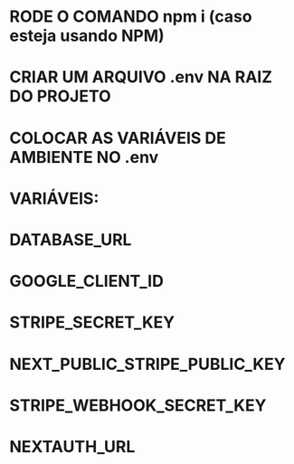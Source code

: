 # RODE O COMANDO npm i (caso esteja usando NPM)

# CRIAR UM ARQUIVO .env NA RAIZ DO PROJETO

# COLOCAR AS VARIÁVEIS DE AMBIENTE NO .env

# VARIÁVEIS:

# DATABASE_URL

# GOOGLE_CLIENT_ID

# STRIPE_SECRET_KEY

# NEXT_PUBLIC_STRIPE_PUBLIC_KEY

# STRIPE_WEBHOOK_SECRET_KEY

# NEXTAUTH_URL
